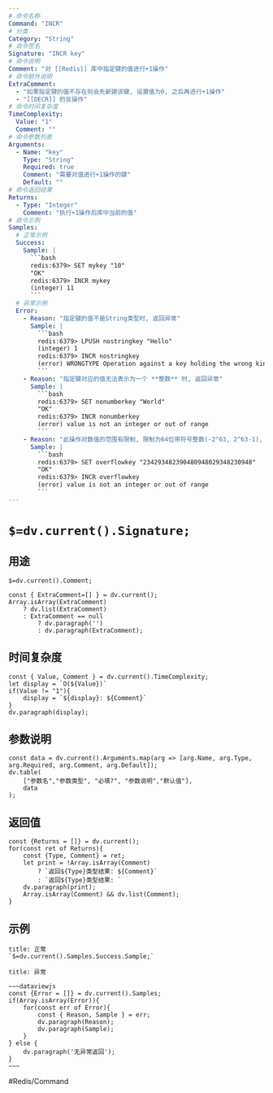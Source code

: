 ```yaml
---
# 命令名称
Command: "INCR"
# 分类
Category: "String"
# 命令签名
Signature: "INCR key"
# 命令说明
Comment: "对 [[Redis]] 库中指定键的值进行+1操作"
# 命令额外说明
ExtraComment:
  - "如果指定键的值不存在则会先新建该键, 设置值为0, 之后再进行+1操作"
  - "[[DECR]] 的反操作"
# 命令时间复杂度
TimeComplexity:
  Value: "1"
  Comment: ""
# 命令参数列表
Arguments:
  - Name: "key"
    Type: "String"
    Required: true
    Comment: "需要对值进行+1操作的键"
    Default: ""
# 命令返回结果
Returns:
  - Type: "Integer"
    Comment: "执行+1操作后库中当前的值"
# 命令示例
Samples:
  # 正常示例
  Success:
    Sample: |
      ```bash
      redis:6379> SET mykey "10"
      "OK"
      redis:6379> INCR mykey
      (integer) 11
      ```
  # 异常示例
  Error:
    - Reason: "指定键的值不是String类型时, 返回异常"
      Sample: |
        ```bash
        redis:6379> LPUSH nostringkey "Hello"
        (integer) 1
        redis:6379> INCR nostringkey
        (error) WRONGTYPE Operation against a key holding the wrong kind of value
        ``` 
    - Reason: "指定键对应的值无法表示为一个 **整数** 时, 返回异常"
      Sample: |
        ```bash
        redis:6379> SET nonumberkey "World"
        "OK"
        redis:6379> INCR nonumberkey
        (error) value is not an integer or out of range
        ``` 
    - Reason: "此操作对数值的范围有限制, 限制为64位带符号整数(-2^63, 2^63-1), 当被操作的值超出此范围时, 返回异常"
      Sample: |
        ```bash
        redis:6379> SET overflowkey "234293482390480948029348230948"
        "OK"
        redis:6379> INCR overflowkey
        (error) value is not an integer or out of range
        ``` 
---
```


# `$=dv.current().Signature;`

## 用途
`$=dv.current().Comment;`

```dataviewjs
const { ExtraComment=[] } = dv.current();
Array.isArray(ExtraComment) 
	? dv.list(ExtraComment) 
	: ExtraComment == null 
		? dv.paragraph('') 
		: dv.paragraph(ExtraComment);
```

## 时间复杂度
```dataviewjs
const { Value, Comment } = dv.current().TimeComplexity;
let display = `O(${Value})`
if(Value != "1"){
	display = `${display}: ${Comment}`
}
dv.paragraph(display);
```

## 参数说明
```dataviewjs
const data = dv.current().Arguments.map(arg => [arg.Name, arg.Type, arg.Required, arg.Comment, arg.Default]);
dv.table(
	["参数名","参数类型", "必填?", "参数说明","默认值"],
	data
);
```

## 返回值
```dataviewjs
const {Returns = []} = dv.current();
for(const ret of Returns){
	const {Type, Comment} = ret;
	let print = !Array.isArray(Comment) 
		? `返回${Type}类型结果: ${Comment}`
		: `返回${Type}类型结果: `
	dv.paragraph(print);
	Array.isArray(Comment) && dv.list(Comment);
}
```

## 示例
```ad-success
title: 正常
`$=dv.current().Samples.Success.Sample;`
```

```ad-danger
title: 异常

~~~dataviewjs
const {Error = []} = dv.current().Samples;
if(Array.isArray(Error)){
	for(const err of Error){
		const { Reason, Sample } = err;
		dv.paragraph(Reason);
		dv.paragraph(Sample);
	}
} else {
	dv.paragraph('无异常返回');
}
~~~

```

#Redis/Command 